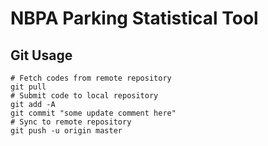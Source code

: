 # NBPA Parking Statistical Tool
## Git Usage
```shell
# Fetch codes from remote repository
git pull
# Submit code to local repository
git add -A
git commit "some update comment here"
# Sync to remote repository
git push -u origin master
```

